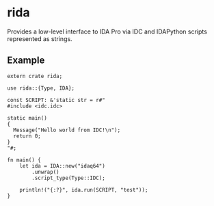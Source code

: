 # rida

Provides a low-level interface to IDA Pro via IDC and IDAPython scripts represented as strings.

## Example

```{.rust}
extern crate rida;

use rida::{Type, IDA};

const SCRIPT: &'static str = r#"
#include <idc.idc>

static main()
{
  Message("Hello world from IDC!\n");
  return 0;
}
"#;

fn main() {
    let ida = IDA::new("idaq64")
        .unwrap()
        .script_type(Type::IDC);

    println!("{:?}", ida.run(SCRIPT, "test"));
}
```
